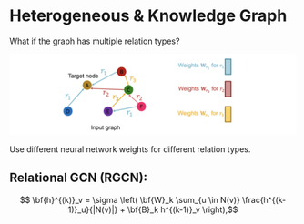 # Heterogeneous & Knowledge Graph

What if the graph has multiple relation types? 

![](images/relation_GCN.png)

Use different neural network weights for different relation types.


## Relational GCN (RGCN):

$$ \bf{h}^{(k)}_v = \sigma \left( \bf{W}_k \sum_{u \in N(v)} \frac{h^{(k-1)}_u}{|N(v)|} + \bf{B}_k h^{(k-1)}_v  \right),$$

